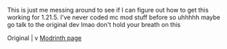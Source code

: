 This is just me messing around to see if I can figure out how to get this working for 1.21.5. I've never coded mc mod stuff before so uhhhhh
maybe go talk to the original dev lmao don't hold your breath on this

Original
|
v
[Modrinth page](https://modrinth.com/project/immortal-pets)
